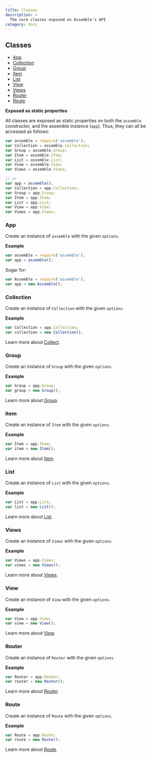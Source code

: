 ```yaml
---
title: Classes
description: >
  The core classes exposed on Assemble's API
category: docs
---
```


## Classes

- [App](#App)
- [Collection](#Collection)
- [Group](#Group)
- [Item](#Item)
- [List](#List)
- [View](#View)
- [Views](#Views)
- [Router](#Router)
- [Route](#Route)

**Exposed as static properties**

All classes are exposed as static properties on both the `assemble` constructor, and the assemble instance (`app`). Thus, they can all be accessed as follows:

```js
var assemble = require('assemble');
var Collection = assemble.Collection;
var Group = assemble.Group;
var Item = assemble.Item;
var List = assemble.List;
var View = assemble.View;
var Views = assemble.Views;

// or
var app = assemble();
var Collection = app.Collection;
var Group = app.Group;
var Item = app.Item;
var List = app.List;
var View = app.View;
var Views = app.Views;
```

### App

Create an instance of `assemble` with the given `options`.

**Example**

```js
var assemble = require('assemble');
var app = assemble();
```

Sugar for:

```js
var Assemble = require('assemble');
var app = new Assemble();
```

### Collection

Create an instance of `Collection` with the given `options`.

**Example**

```js
var Collection = app.Collection;
var collection = new Collection();
```

Learn more about [Collect](api/Collect.md).

### Group

Create an instance of `Group` with the given `options`.

**Example**

```js
var Group = app.Group;
var group = new Group();
```

Learn more about [Group](api/Group.md).

### Item

Create an instance of `Item` with the given `options`.

**Example**

```js
var Item = app.Item;
var item = new Item();
```

Learn more about [Item](api/Item.md).

### List

Create an instance of `List` with the given `options`.

**Example**

```js
var List = app.List;
var list = new List();
```

Learn more about [List](api/List.md).

### Views

Create an instance of `Views` with the given `options`.

**Example**

```js
var Views = app.Views;
var views = new Views();
```

Learn more about [Views](api/Views.md).

### View

Create an instance of `View` with the given `options`.

**Example**

```js
var View = app.View;
var view = new View();
```

Learn more about [View](api/View.md).

### Router

Create an instance of `Router` with the given `options`.

**Example**

```js
var Router = app.Router;
var router = new Router();
```

Learn more about [Router](api/Router.md).

### Route

Create an instance of `Route` with the given `options`.

**Example**

```js
var Route = app.Route;
var route = new Route();
```

Learn more about [Route](api/Route.md).


